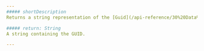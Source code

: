 ```yaml
---
##### shortDescription
Returns a string representation of the [Guid](/api-reference/30%20Data%20Layer/Guid '/Documentation/ApiReference/Data_Layer/Guid/') instance.

##### return: String
A string containing the GUID.

---
```

